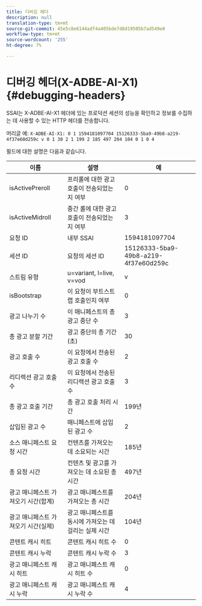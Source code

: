 ```yaml
---
title: 디버깅 헤더
description: null
translation-type: tm+mt
source-git-commit: 45e5c8e6144adf4a405bde7d8d19505b7ad549e0
workflow-type: tm+mt
source-wordcount: '255'
ht-degree: 7%

---
```



# 디버깅 헤더(X-ADBE-AI-X1) {#debugging-headers}

SSAI는 X-ADBE-AI-X1 헤더에 있는 프로덕션 세션의 성능을 확인하고 정보를 수집하는 데 사용할 수 있는 HTTP 헤더를 전송합니다.

머리글 예:
`X-ADBE-AI-X1: 0 1 1594181097704 15126333-5ba9-49b8-a219-4f37e60d259c v 0 1 30 2 1 199 2 185 497 204 104 0 1 0 4`

필드에 대한 설명은 다음과 같습니다.

| 이름 | 설명 | 예 |
|--- |--- |--- |
| isActivePreroll | 프리롤에 대한 광고 호출이 전송되었는지 여부 | 0 |
| isActiveMidroll | 중간 롤에 대한 광고 호출이 전송되었는지 여부 | 3 |
| 요청 ID | 내부 SSAI | 1594181097704 |
| 세션 ID | 요청의 세션 ID | 15126333-5ba9-49b8-a219-4f37e60d259c |
| 스트림 유형 | u=variant, l=live, v=vod | v |
| isBootstrap | 이 요청이 부트스트랩 호출인지 여부 | 0 |
| 광고 나누기 수 | 이 매니페스트의 총 광고 중단 수 | 3 |
| 총 광고 분할 기간 | 광고 중단의 총 기간(초) | 30 |
| 광고 호출 수 | 이 요청에서 전송된 광고 호출 수 | 2 |
| 리디렉션 광고 호출 수 | 이 요청에서 전송된 리디렉션 광고 호출 수 | 3 |
| 총 광고 호출 기간 | 총 광고 호출 처리 시간 | 199년 |
| 삽입된 광고 수 | 매니페스트에 삽입된 광고 수 | 2 |
| 소스 매니페스트 요청 시간 | 컨텐츠를 가져오는 데 소요되는 시간 | 185년 |
| 총 요청 시간 | 컨텐츠 및 광고를 가져오는 데 소요된 총 시간 | 497년 |
| 광고 매니페스트 가져오기 시간(합계) | 광고 매니페스트를 가져오는 총 시간 | 204년 |
| 광고 매니페스트 가져오기 시간(실제) | 광고 매니페스트를 동시에 가져오는 데 걸리는 실제 시간 | 104년 |
| 콘텐트 캐시 히트 | 콘텐트 캐시 히트 수 | 0 |
| 콘텐트 캐시 누락 | 콘텐트 캐시 누락 수 | 3 |
| 광고 매니페스트 캐시 히트 | 광고 매니페스트 캐시 히트 수 | 0 |
| 광고 매니페스트 캐시 누락 | 광고 매니페스트 캐시 누락 수 | 4 |